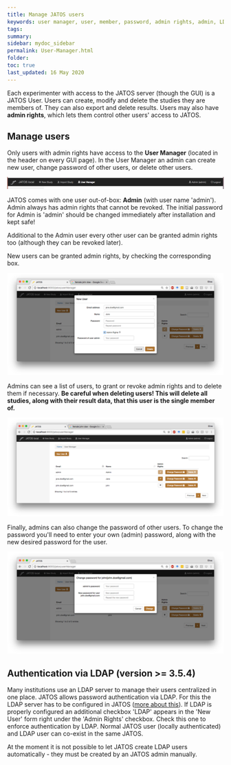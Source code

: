 ```yaml
---
title: Manage JATOS users
keywords: user manager, user, member, password, admin rights, admin, LDAP
tags:
summary:
sidebar: mydoc_sidebar
permalink: User-Manager.html
folder:
toc: true
last_updated: 16 May 2020
---
```


Each experimenter with access to the JATOS server (though the GUI) is a JATOS User. Users can create, modify and delete the studies they are members of.
They can also export and delete results. Users may also have **admin rights**, which lets them control other users' access to JATOS. 


## Manage users

Only users with admin rights have access to the **User Manager** (located in the header on every GUI page). In the User Manager an admin can create new user, change password of other users, or delete other users. 

![Top Bar screenshot](images/user_manager_header.png)

JATOS comes with one user out-of-box: **Admin** (with user name 'admin'). Admin always has admin rights that cannot be revoked. The initial password for Admin is 'admin' should be changed immediately after installation and kept safe!

Additional to the Admin user every other user can be granted admin rights too (although they can be revoked later).

New users can be granted admin rights, by checking the corresponding box. 

![New User screenshot](images/user_manager_new_user.png)

Admins can see a list of users, to grant or revoke admin rights and to delete them if necessary. **Be careful when deleting users! 
This will delete all studies, along with their result data, that this user is the single member of.**

![User manager screenshot](images/user_manager2.png)

Finally, admins can also change the password of other users. To change the password you'll need to enter your own (admin) password, along with the new desired password for the user.

![Change Password screenshot](images/user_manager_change_pw.png)


## Authentication via LDAP (version >= 3.5.4)

Many institutions use an LDAP server to manage their users centralized in one place. JATOS allows password authentication via LDAP. For this the LDAP server has to be configured in JATOS ([more about this](Configure-JATOS-on-a-Server.html#ldap-authentication-since-jatos--354)). If LDAP is properly configured an additional checkbox 'LDAP' appears in the 'New User' form right under the 'Admin Rights' checkbox. Check this one to enforce authentication by LDAP. Normal JATOS user (locally authenticated) and LDAP user can co-exist in the same JATOS.

At the moment it is not possible to let JATOS create LDAP users automatically - they must be created by an JATOS admin manually.